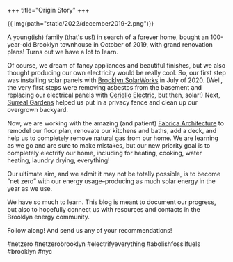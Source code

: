 +++
title="Origin Story"
+++

{{ img(path="static/2022/december2019-2.png")}}

A young(ish) family (that's us!) in search of a forever home, bought an 100-year-old Brooklyn townhouse in October of 2019, with grand renovation plans! Turns out we have a lot to learn. 

Of course, we dream of fancy appliances and beautiful finishes, but we also thought producing our own electricity would be really cool. So, our first step was installing solar panels with [Brooklyn SolarWorks](https://pricing.brooklynsolarworks.com/) in July of 2020. (Well, the very first steps were removing asbestos from the basement and replacing our electrical panels with [Ceriello Electric](https://www.antoniocerielloelectric.com/), but then, solar!) Next, [Surreal Gardens](https://www.instagram.com/surrealgardens/) helped us put in a privacy fence and clean up our overgrown backyard. 

Now, we are working with the amazing (and patient) [Fabrica Architecture](https://www.fabricaarchitecture.com/) to remodel our floor plan, renovate our kitchens and baths, add a deck, and help us to completely remove natural gas from our home. We are learning as we go and are sure to make mistakes, but our new priority goal is to completely electrify our home, including for heating, cooking, water heating, laundry drying, everything! 

Our ultimate aim, and we admit it may not be totally possible, is to become “net zero” with our energy usage–producing as much solar energy in the year as we use. 

We have so much to learn. This blog is meant to document our progress, but also to hopefully connect us with resources and contacts in the Brooklyn energy community. 

Follow along! And send us any of your recommendations!

#netzero #netzerobrooklyn #electrifyeverything #abolishfossilfuels #brooklyn #nyc

